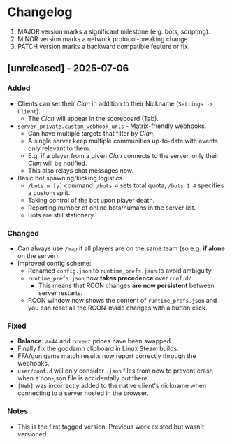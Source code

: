 # Changelog

1. MAJOR version marks a significant milestone (e.g. bots, scripting).
2. MINOR version marks a network protocol-breaking change.
3. PATCH version marks a backward compatible feature or fix.

## [unreleased] - 2025-07-06

### Added

- Clients can set their *Clan* in addition to their Nickname (`Settings -> Client`).
	- The *Clan* will appear in the scoreboard (Tab).
- `server_private.custom_webhook_urls` - Matrix-friendly webhooks.
	- Can have multiple targets that filter by *Clan*.
	- A single server keep multiple communities up-to-date with events only relevant to them.
	- E.g. if a player from a given _Clan_ connects to the server, only their _Clan_ will be notified.
	- This also relays chat messages now.
- Basic bot spawning/kicking logistics.
	- `/bots m [y]` command. `/bots 4` sets total quota, `/bots 1 4` specifies a custom split.
	- Taking control of the bot upon player death.
	- Reporting number of online bots/humans in the server list.
	- Bots are still stationary.

### Changed

- Can always use `/map` if all players are on the same team (so e.g. **if alone** on the server).
- Improved config scheme:
	- Renamed `config.json` to `runtime_prefs.json` to avoid ambiguity.
	- `runtime_prefs.json` now **takes precedence** over `conf.d/`.
		- This means that RCON changes **are now persistent** between server restarts.
	- RCON window now shows the content of `runtime_prefs.json` and you can reset all the RCON-made changes with a button click.

### Fixed

- **Balance:** `ao44` and `covert` prices have been swapped.
- Finally fix the goddamn clipboard in Linux Steam builds.
- FFA/gun game match results now report correctly through the webhooks.
- `user/conf.d` will only consider `.json` files from now to prevent crash when a non-json file is accidentally put there.
- `[Web]` was incorrectly added to the native client's nickname when connecting to a server hosted in the browser.

### Notes

- This is the first tagged version. Previous work existed but wasn't versioned.
